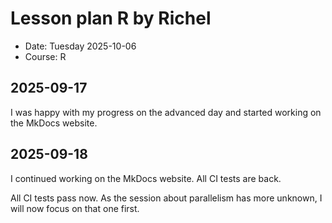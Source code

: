# Lesson plan R by Richel

- Date: Tuesday 2025-10-06
- Course: R

## 2025-09-17

I was happy with my progress on the advanced day
and started working on the MkDocs website.

## 2025-09-18

I continued working on the MkDocs website.
All CI tests are back.

All CI tests pass now.
As the session about parallelism has more unknown,
I will now focus on that one first.
